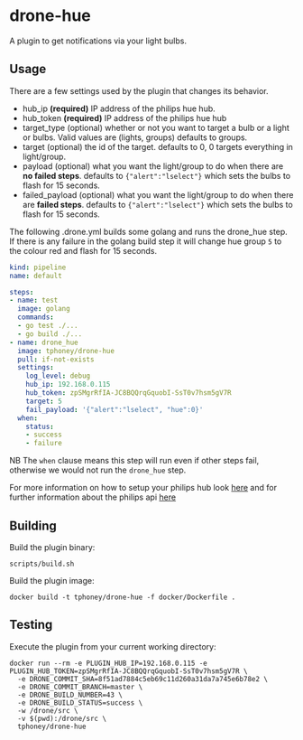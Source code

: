 # drone-hue

A plugin to get notifications via your light bulbs.

## Usage

There are a few settings used by the plugin that changes its behavior.

* hub_ip **(required)** IP address of the philips hue hub.
* hub_token **(required)** IP address of the philips hue hub
* target_type (optional) whether or not you want to target a bulb or a light or bulbs. Valid values are (lights, groups) defaults to groups.
* target (optional) the id of the target. defaults to 0, 0 targets everything in light/group.
* payload (optional) what you want the light/group to do when there are **no failed steps**. defaults to `{"alert":"lselect"}` which sets the bulbs to flash for 15 seconds.
* failed_payload (optional) what you want the light/group to do when there are **failed steps**. defaults to `{"alert":"lselect"}` which sets the bulbs to flash for 15 seconds.

The following .drone.yml builds some golang and runs the drone_hue step. If there is any failure in the golang build step it will change hue group `5` to the colour red and flash for 15 seconds.

```yaml
kind: pipeline
name: default

steps:
- name: test
  image: golang
  commands:
  - go test ./...
  - go build ./...
- name: drone_hue
  image: tphoney/drone-hue
  pull: if-not-exists
  settings:
    log_level: debug
    hub_ip: 192.168.0.115
    hub_token: zpSMgrRfIA-JC8BQQrqGquobI-SsT0v7hsm5gV7R
    target: 5
    fail_payload: '{"alert":"lselect", "hue":0}'
  when:
    status:
    - success
    - failure
```

NB The `when` clause means this step will run even if other steps fail, otherwise we would not run the `drone_hue` step.

For more information on how to setup your philips hub look [here](https://developers.meethue.com/develop/get-started-2/) and for further information about the philips api [here](https://developers.meethue.com/develop/hue-api/groupds-api/)

## Building

Build the plugin binary:

```text
scripts/build.sh
```

Build the plugin image:

```text
docker build -t tphoney/drone-hue -f docker/Dockerfile .
```

## Testing

Execute the plugin from your current working directory:

```text
docker run --rm -e PLUGIN_HUB_IP=192.168.0.115 -e PLUGIN_HUB_TOKEN=zpSMgrRfIA-JC8BQQrqGquobI-SsT0v7hsm5gV7R \
  -e DRONE_COMMIT_SHA=8f51ad7884c5eb69c11d260a31da7a745e6b78e2 \
  -e DRONE_COMMIT_BRANCH=master \
  -e DRONE_BUILD_NUMBER=43 \
  -e DRONE_BUILD_STATUS=success \
  -w /drone/src \
  -v $(pwd):/drone/src \
  tphoney/drone-hue
```
